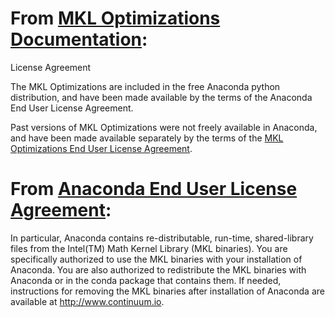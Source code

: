 # From [MKL Optimizations Documentation](https://docs.continuum.io/mkl-optimizations/index):

License Agreement

The MKL Optimizations are included in the free Anaconda python distribution, and have been made available by the terms of the Anaconda End User License Agreement.

Past versions of MKL Optimizations were not freely available in Anaconda, and have been made available separately by the terms of the [MKL Optimizations End User License Agreement](https://docs.continuum.io/mkl-optimizations/eula.html).

# From [Anaconda End User License Agreement](https://docs.continuum.io/anaconda/eula.html):

In particular, Anaconda contains re-distributable, run-time, shared-library files from the Intel(TM) Math Kernel Library (MKL binaries). You are specifically authorized to use the MKL binaries with your installation of Anaconda. You are also authorized to redistribute the MKL binaries with Anaconda or in the conda package that contains them. If needed, instructions for removing the MKL binaries after installation of Anaconda are available at http://www.continuum.io.
